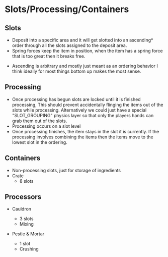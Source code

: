
# Slots/Processing/Containers

## Slots
- Deposit into a specific area and it will get slotted into an ascending* order
  through all the slots assigned to the deposit area.
- Spring forces keep the item in position, when the item has a spring force that
  is too great then it breaks free.

* Ascending is arbitrary and mostly just meant as an ordering behavior
  I think ideally for most things bottom up makes the most sense.

## Processing
- Once processing has begun slots are locked until it is finished processing,
  This should prevent accidentally flinging the items out of the slots while processing. Alternatively we could just have a special "SLOT_GROUPING" physics
  layer so that only the players hands can grab them out of the slots.
- Processing occurs on a slot level
- Once processing finishes, the item stays in the slot it is currently. If the 
  processing involves combining the items then the items move to the lowest slot
  in the ordering.

## Containers
- Non-processing slots, just for storage of ingredients
- Crate
    - 8 slots

## Processors
- Cauldron
    - 3 slots
    - Mixing

- Pestle & Mortar
    - 1 slot
    - Crushing
